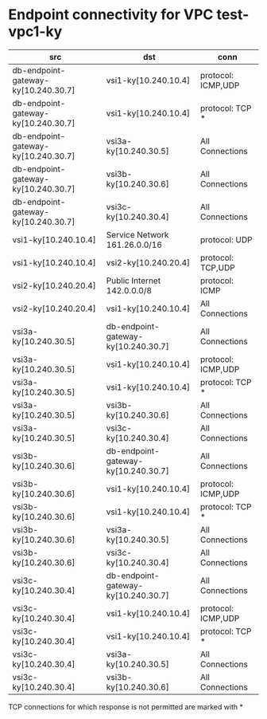 # Endpoint connectivity for VPC test-vpc1-ky
| src | dst | conn |
|-----|-----|------|
| db-endpoint-gateway-ky[10.240.30.7] | vsi1-ky[10.240.10.4] | protocol: ICMP,UDP |
| db-endpoint-gateway-ky[10.240.30.7] | vsi1-ky[10.240.10.4] | protocol: TCP *  |
| db-endpoint-gateway-ky[10.240.30.7] | vsi3a-ky[10.240.30.5] | All Connections |
| db-endpoint-gateway-ky[10.240.30.7] | vsi3b-ky[10.240.30.6] | All Connections |
| db-endpoint-gateway-ky[10.240.30.7] | vsi3c-ky[10.240.30.4] | All Connections |
| vsi1-ky[10.240.10.4] | Service Network 161.26.0.0/16 | protocol: UDP |
| vsi1-ky[10.240.10.4] | vsi2-ky[10.240.20.4] | protocol: TCP,UDP |
| vsi2-ky[10.240.20.4] | Public Internet 142.0.0.0/8 | protocol: ICMP |
| vsi2-ky[10.240.20.4] | vsi1-ky[10.240.10.4] | All Connections |
| vsi3a-ky[10.240.30.5] | db-endpoint-gateway-ky[10.240.30.7] | All Connections |
| vsi3a-ky[10.240.30.5] | vsi1-ky[10.240.10.4] | protocol: ICMP,UDP |
| vsi3a-ky[10.240.30.5] | vsi1-ky[10.240.10.4] | protocol: TCP *  |
| vsi3a-ky[10.240.30.5] | vsi3b-ky[10.240.30.6] | All Connections |
| vsi3a-ky[10.240.30.5] | vsi3c-ky[10.240.30.4] | All Connections |
| vsi3b-ky[10.240.30.6] | db-endpoint-gateway-ky[10.240.30.7] | All Connections |
| vsi3b-ky[10.240.30.6] | vsi1-ky[10.240.10.4] | protocol: ICMP,UDP |
| vsi3b-ky[10.240.30.6] | vsi1-ky[10.240.10.4] | protocol: TCP *  |
| vsi3b-ky[10.240.30.6] | vsi3a-ky[10.240.30.5] | All Connections |
| vsi3b-ky[10.240.30.6] | vsi3c-ky[10.240.30.4] | All Connections |
| vsi3c-ky[10.240.30.4] | db-endpoint-gateway-ky[10.240.30.7] | All Connections |
| vsi3c-ky[10.240.30.4] | vsi1-ky[10.240.10.4] | protocol: ICMP,UDP |
| vsi3c-ky[10.240.30.4] | vsi1-ky[10.240.10.4] | protocol: TCP *  |
| vsi3c-ky[10.240.30.4] | vsi3a-ky[10.240.30.5] | All Connections |
| vsi3c-ky[10.240.30.4] | vsi3b-ky[10.240.30.6] | All Connections |

TCP connections for which response is not permitted are marked with * 
